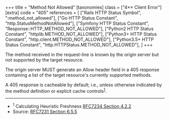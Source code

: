 +++
title = "Method Not Allowed"
[taxonomies]
class = ["4&times;&times; Client Error"]
[extra]
code = "405"
references = [
    ["Rails HTTP Status Symbol", ":method_not_allowed"],
    ["Go HTTP Status Constant", "http.StatusMethodNotAllowed"],
    ["Symfony HTTP Status Constant", "Response::HTTP_METHOD_NOT_ALLOWED"],
    ["Python2 HTTP Status Constant", "httplib.METHOD_NOT_ALLOWED"],
    ["Python3+ HTTP Status Constant", "http.client.METHOD_NOT_ALLOWED"],
    ["Python3.5+ HTTP Status Constant", "http.HTTPStatus.METHOD_NOT_ALLOWED"],
]
+++

The method received in the request-line is known by the origin server but not supported by the target resource.

The origin server MUST generate an Allow header field in a 405 response containing a list of the target resource's currently supported methods.

A 405 response is cacheable by default; i.e., unless otherwise indicated by the method definition or explicit cache controls<sup>[1](#ref-1)</sup>.

---

* <span id="ref-1"><sup>1</sup> Calculating Heuristic Freshness
[RFC7234 Section 4.2.2][2]</span>
* Source: [RFC7231 Section 6.5.5][1]

[1]: <http://tools.ietf.org/html/rfc7231#section-6.5.5>
[2]: <http://tools.ietf.org/html/rfc7234#section-4.2.2>
